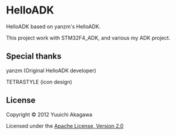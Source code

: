 HelloADK
========
HelloADK based on yanzm's HelloADK.

This project work with STM32F4_ADK, and various my ADK project.

Special thanks
--------------
yanzm (Original HelloADK developer)

TETRASTYLE (icon design)

License
-------
Copyright &copy; 2012 Yuuichi Akagawa

Licensed under the [Apache License, Version 2.0][Apache]

[Apache]: http://www.apache.org/licenses/LICENSE-2.0

